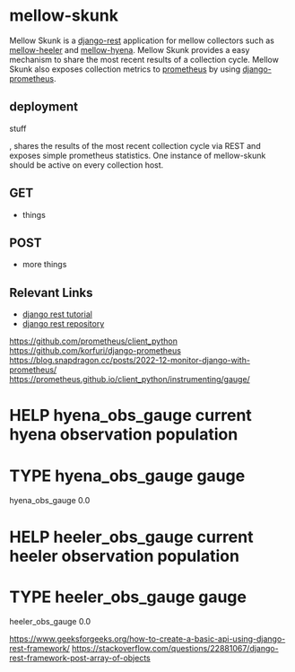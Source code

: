 # mellow-skunk
Mellow Skunk is a [django-rest](https://www.django-rest-framework.org/) application for mellow collectors such as [mellow-heeler](https://github.com/guycole/mellow-heeler) and [mellow-hyena](https://github.com/guycole/mellow-hyena).  Mellow Skunk provides a easy mechanism to share the most recent results of a collection cycle.  Mellow Skunk also exposes collection metrics to [prometheus](https://prometheus.io/) by using [django-prometheus](https://github.com/korfuri/django-prometheus).

## deployment
stuff

, shares the results of the most recent collection cycle via REST and exposes simple prometheus statistics.  One instance of mellow-skunk should be active on every collection host.

## GET
+ things

## POST
+ more things

## Relevant Links
+ [django rest tutorial](https://www.django-rest-framework.org/tutorial/1-serialization/)
+ [django rest repository](https://github.com/encode/django-rest-framework)


https://github.com/prometheus/client_python
https://github.com/korfuri/django-prometheus
https://blog.snapdragon.cc/posts/2022-12-monitor-django-with-prometheus/
https://prometheus.github.io/client_python/instrumenting/gauge/

# HELP hyena_obs_gauge current hyena observation population
# TYPE hyena_obs_gauge gauge
hyena_obs_gauge 0.0
# HELP heeler_obs_gauge current heeler observation population
# TYPE heeler_obs_gauge gauge
heeler_obs_gauge 0.0


https://www.geeksforgeeks.org/how-to-create-a-basic-api-using-django-rest-framework/
https://stackoverflow.com/questions/22881067/django-rest-framework-post-array-of-objects